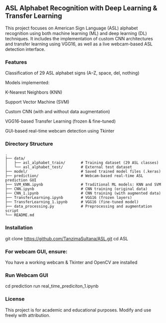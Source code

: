 
## ASL Alphabet Recognition with Deep Learning & Transfer Learning ##

This project focuses on American Sign Language (ASL) alphabet recognition using both machine learning (ML) and deep
learning (DL) techniques.  It includes the implementation of custom CNN architectures and transfer learning using VGG16, as well as a live webcam-based ASL detection interface.

### Features
Classification of 29 ASL alphabet signs (A–Z, space, del, nothing)

Models implemented:

K-Nearest Neighbors (KNN)

Support Vector Machine (SVM)

Custom CNN (with and without data augmentation)

VGG16-based Transfer Learning (frozen & fine-tuned)

GUI-based real-time webcam detection using Tkinter

### Directory Structure

```text
.
├── data/
│   ├── asl_alphabet_train/       # Training dataset (29 ASL classes)
│   └── asl_alphabet_test/        # External test dataset
├── model/                        # Saved trained model files (.keras)
├── prediction/                   # Webcam-based real-time ASL prediction GUI
├── SVM_KNN.ipynb                 # Traditional ML models: KNN and SVM
├── CNN.ipynb                     # CNN training (original data)
├── CNN_1.ipynb                   # CNN training (with augmented data)
├── TransferLearning.ipynb        # VGG16 (frozen layers)
├── TransferLearning_1.ipynb      # VGG16 (fine-tuned model)
├── data_processing.py            # Preprocessing and augmentation script
└── README.md
```

### Installation

git clone https://github.com/TanzimaSultana/ASL.git
cd ASL

### For webcam GUI, ensure:

You have a working webcam & Tkinter and OpenCV are installed

### Run Webcam GUI

cd prediction
run real_time_prediciton_1.ipynb

### License
This project is for academic and educational purposes. Modify and use freely with attribution.

